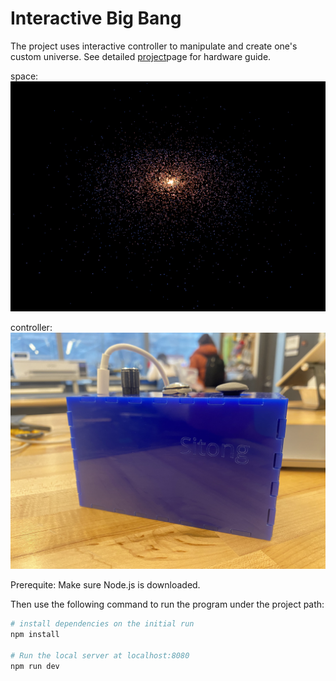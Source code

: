 # Interactive Big Bang

The project uses interactive controller to manipulate and create one's custom universe. See detailed [project](https://water-honeydew-380.notion.site/Interactive-Big-Bang-82fa3e4c468e4e0d86211cccd4c22275)page for hardware guide.

space: 
![space](space.png)

controller: 
![controller](controller.jpg)

Prerequite:
Make sure Node.js is downloaded.

Then use the following command to run the program under the project path:

``` bash
# install dependencies on the initial run
npm install

# Run the local server at localhost:8080
npm run dev
```

